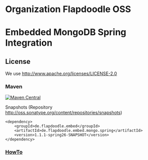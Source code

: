 # Organization Flapdoodle OSS

# Embedded MongoDB Spring Integration

## License

We use http://www.apache.org/licenses/LICENSE-2.0

### Maven

[![Maven Central](https://img.shields.io/maven-central/v/de.flapdoodle.embed/de.flapdoodle.embed.mongo.spring.svg)](https://maven-badges.herokuapp.com/maven-central/de.flapdoodle.embed/de.flapdoodle.embed.mongo.spring)

Snapshots (Repository http://oss.sonatype.org/content/repositories/snapshots)

	<dependency>
		<groupId>de.flapdoodle.embed</groupId>
		<artifactId>de.flapdoodle.embed.mongo.spring</artifactId>
		<version>1.1.1-spring26-SNAPSHOT</version>
	</dependency>

### [HowTo](HowTo.md)


